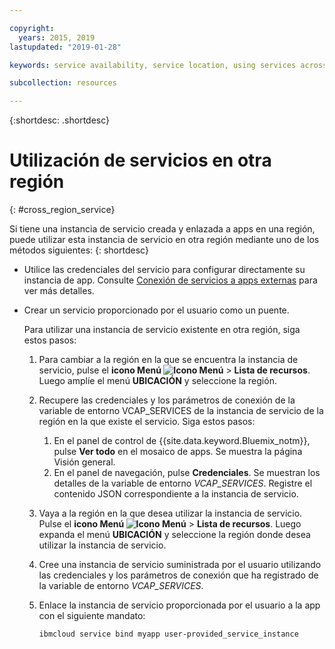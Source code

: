 ```yaml
---

copyright:
  years: 2015, 2019
lastupdated: "2019-01-28"

keywords: service availability, service location, using services across regions

subcollection: resources

---
```


{:shortdesc: .shortdesc}

# Utilización de servicios en otra región
{: #cross_region_service}

Si tiene una instancia de servicio creada y enlazada a apps en una región, puede utilizar esta instancia de servicio en otra región mediante uno de los métodos siguientes:
{: shortdesc}

  * Utilice las credenciales del servicio para configurar directamente su instancia de app. Consulte [Conexión de servicios a apps externas](/docs/resources?topic=resources-externalapp#externalapp) para ver más detalles.
  * Crear un servicio proporcionado por el usuario como un puente.

	Para utilizar una instancia de servicio existente en otra región, siga estos pasos:

      1. Para cambiar a la región en la que se encuentra la instancia de servicio, pulse el **icono Menú ![Icono Menú](../icons/icon_hamburger.svg)** > **Lista de recursos**. Luego amplíe el menú **UBICACIÓN** y seleccione la región.

      2. Recupere las credenciales y los parámetros de conexión de la variable de entorno VCAP_SERVICES de la instancia de servicio de la región en la que existe el servicio. Siga estos pasos:

	       1. En el panel de control de {{site.data.keyword.Bluemix_notm}}, pulse **Ver todo** en el mosaico de apps. Se muestra la página Visión general.
	       2. En el panel de navegación, pulse **Credenciales**. Se muestran los detalles de la variable de entorno *VCAP_SERVICES*. Registre el contenido JSON correspondiente a la instancia de servicio.

      3. Vaya a la región en la que desea utilizar la instancia de servicio. Pulse el **icono Menú ![Icono Menú](../icons/icon_hamburger.svg)** > **Lista de recursos**. Luego expanda el menú **UBICACIÓN** y seleccione la región donde desea utilizar la instancia de servicio.

      4. Cree una instancia de servicio suministrada por el usuario utilizando las credenciales y los parámetros de conexión que ha registrado de la variable de entorno *VCAP_SERVICES*.

      5. Enlace la instancia de servicio proporcionada por el usuario a la app con el siguiente mandato:

	     ```
	     ibmcloud service bind myapp user-provided_service_instance
	     ```

